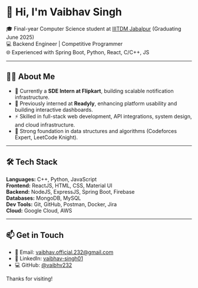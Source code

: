 # 👋 Hi, I'm Vaibhav Singh

🎓 Final-year Computer Science student at [IIITDM Jabalpur](http://www.iiitdmj.ac.in/) (Graduating June 2025)  
💻 Backend Engineer | Competitive Programmer  
🌐 Experienced with Spring Boot, Python, React, C/C++, JS

---

## 🧑‍💻 About Me
- 🔭 Currently a **SDE Intern at Flipkart**, building scalable notification infrastructure.
- 🧠 Previously interned at **Readyly**, enhancing platform usability and building interactive dashboards.
- ⚡ Skilled in full-stack web development, API integrations, system design, and cloud infrastructure.
- 🧩 Strong foundation in data structures and algorithms (Codeforces Expert, LeetCode Knight).

---

## 🛠️ Tech Stack

**Languages:** C++, Python, JavaScript  
**Frontend:** ReactJS, HTML, CSS, Material UI  
**Backend:** NodeJS, ExpressJS, Spring Boot, Firebase  
**Databases:** MongoDB, MySQL  
**Dev Tools:** Git, GitHub, Postman, Docker, Jira  
**Cloud:** Google Cloud, AWS

---

## 📫 Get in Touch

- 📧 Email: vaibhav.official.232@gmail.com  
- 🔗 LinkedIn: [vaibhav-singh01](https://linkedin.com/in/vaibhav-singh01)  
- 💻 GitHub: [@vaibhv232](https://github.com/vaibhv232)

Thanks for visiting!

